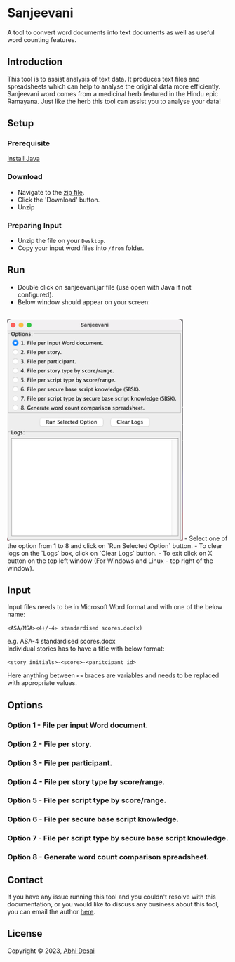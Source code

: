# Sanjeevani
A tool to convert word documents into text documents as well as useful word counting features.

## Introduction
This tool is to assist analysis of text data. It produces  text files and spreadsheets which can help to analyse the original data more efficiently.<br/>
Sanjeevani word comes from a medicinal herb featured in the Hindu epic Ramayana. Just like the herb this tool can assist you to analyse your data!

## Setup
### Prerequisite
[Install Java](https://www.java.com/en/download/help/download_options.html)

### Download
- Navigate to the [zip file](files/sanjeevani.zip).
- Click the 'Download' button.
- Unzip

### Preparing Input
- Unzip the file on your `Desktop`.
- Copy your input word files into `/from` folder.

## Run
- Double click on sanjeevani.jar file (use open with Java if not configured).
- Below window should appear on your screen:
<br>
<img src="images/sanjeevani.png" alt="sanjeevani window" width="400">
- Select one of the option from 1 to 8 and click on `Run Selected Option` button.
- To clear logs on the `Logs` box, click on `Clear Logs` button.
- To exit click on X button on the top left window (For Windows and Linux - top right of the window).

## Input
Input files needs to be in Microsoft Word format and with one of the below name:
```
<ASA/MSA><4+/-4> standardised scores.doc(x)
```
e.g. ASA-4 standardised scores.docx
<br>
Individual stories has to have a title with below format:
```
<story initials>-<score>-<paritcipant id>
```
Here anything between `<>` braces are variables and needs to be replaced with appropriate values.
## Options
### Option 1 - File per input Word document.
### Option 2 - File per story.
### Option 3 - File per participant.
### Option 4 - File per story type by score/range.
### Option 5 - File per script type by score/range.
### Option 6 - File per secure base script knowledge.
### Option 7 - File per script type by secure base script knowledge.
### Option 8 - Generate word count comparison spreadsheet.

## Contact
If you have any issue running this tool and you couldn't resolve with this documentation,
 or you would like to discuss any business about this tool,
 you can email the author [here](mailto:leabhidesai@gmail.com).

## License
Copyright © 2023, [Abhi Desai](https://github.com/ardesai/)